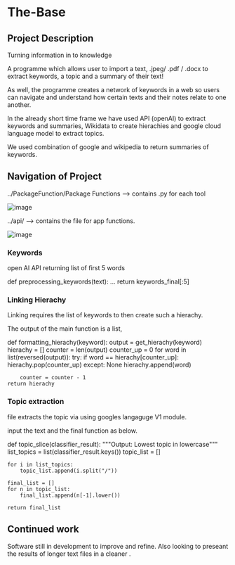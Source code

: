 # The-Base

## Project Description

Turning information in to knowledge

A programme which allows user to import a text, .jpeg/ .pdf / .docx to extract keywords, a topic and a summary of their text! 

As well, the programme creates a network of keywords in a web so users can navigate and understand how certain texts and their notes relate to one another. 

In the already short time frame we have used API (openAI) to extract keywords and summaries, Wikidata to create hierachies and google cloud language model to extract topics.

We used combination of google and wikipedia to return summaries of keywords. 

## Navigation of Project

../PackageFunction/Package Functions --> contains .py for each tool 

![image](https://user-images.githubusercontent.com/108887806/191011916-d1bd3f1b-e071-464a-8305-7a841292ec91.png)

../api/  --> contains the file for app functions. 

![image](https://user-images.githubusercontent.com/108887806/191012538-71ef594f-0ec9-4dcd-a33c-55cbd30b7fc8.png)


### Keywords

open AI API returning list of first 5 words

def preprocessing_keywords(text):
...
return keywords_final[:5]

### Linking Hierachy 

Linking requires the list of keywords to then create such a hierachy.

The output of the main function is a list, 


def formatting_hierachy(keyword):
    output = get_hierachy(keyword)
    hierachy = []
    counter = len(output)
    counter_up = 0
    for word in list(reversed(output)):
        try:
            if word == hierachy[counter_up]:
                hierachy.pop(counter_up)
        except:
            None
        hierachy.append(word)

        counter = counter - 1
    return hierachy

### Topic extraction

file extracts the topic via using googles langaguge V1 module. 

input the text
and the final function as below.

def topic_slice(classifier_result):
    """Output: Lowest topic in lowercase"""
    list_topics = list(classifier_result.keys())
    topic_list = []

    for i in list_topics:
        topic_list.append(i.split("/"))

    final_list = []
    for n in topic_list:
        final_list.append(n[-1].lower())

    return final_list


## Continued work

Software still in development to improve and refine. Also looking to preseant the results of longer text files in a cleaner . 
